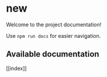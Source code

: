 # new

Welcome to the project documentation!

Use `npm run docs` for easier navigation.

## Available documentation

[[index]]

